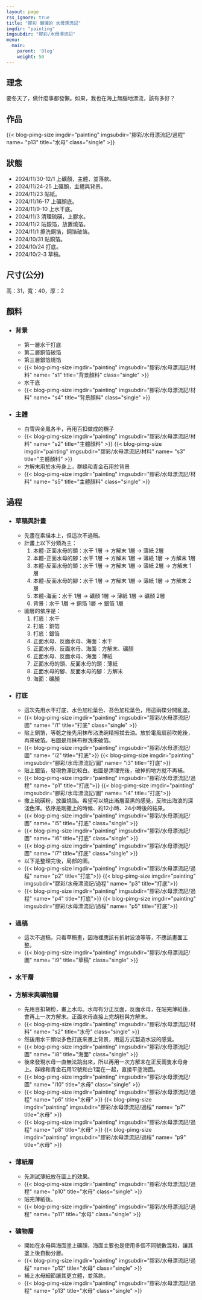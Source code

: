 ```yaml
---
layout: page
rss_ignore: true
title: "膠彩 懶懶的 水母漂流記"
imgdir: "painting"
imgsubdir: "膠彩/水母漂流記"
menu:
  main:
    parent: 'Blog'
    weight: 50
---
```

## **理念** ##
要冬天了，做什麼事都發懶。如果，我也在海上無腦地漂流，該有多好？

## **作品** ##
{{< blog-pimg-size imgdir="painting" imgsubdir="膠彩/水母漂流記/過程" name= "p13" title="水母" class="single" >}}

## **狀態** ##
* 2024/11/30-12/1 上礦顏，主體，並落款。
* 2024/11/24-25 上礦顏，主體與背景。
* 2024/11/23 貼紙。
* 2024/11/16-17 上礦顏底。
* 2024/11/9-10 上水干底。
* 2024/11/3 清理硫磺，上膠水。
* 2024/11/2 貼銀箔，放置燒箔。
* 2024/11/1 擦洗銅箔，銅箔破箔。
* 2024/10/31 貼銅箔。
* 2024/10/24 打底。
* 2024/10/2-3 草稿。

## **尺寸(公分)** ##
高：31，寬：40，厚：2

## **顏料** ##

* ### 背景 ###
  * 第一層水干打底
  * 第二層銅箔破箔
  * 第三層銀箔燒箔
  * {{< blog-pimg-size imgdir="painting" imgsubdir="膠彩/水母漂流記/材料" name= "s1" title="背景顏料" class="single" >}}
  * 水干底
  * {{< blog-pimg-size imgdir="painting" imgsubdir="膠彩/水母漂流記/材料" name= "s4" title="背景顏料" class="single" >}}

* ### 主體 ###
  * 白雪與金鳳各半，再用百扣做成的糰子
  * {{< blog-pimg-size imgdir="painting" imgsubdir="膠彩/水母漂流記/材料" name= "s2" title="主體顏料" >}}
    {{< blog-pimg-size imgdir="painting" imgsubdir="膠彩/水母漂流記/材料" name= "s3" title="主體顏料" >}}
  * 方解末用於水母身上，群綠和青金石用於背景
  * {{< blog-pimg-size imgdir="painting" imgsubdir="膠彩/水母漂流記/材料" name= "s5" title="主體顏料" class="single" >}}

## **過程** ##

* ### 草稿與計畫 ###
  * 先畫在素描本上，但這次不過稿。
  * 計畫上以下分類為主：
      1. 本體-正面水母的頭：水干 1層 -> 方解末 1層 -> 薄紙 2層
      2. 本體-正面水母的腳：水干 1層 -> 方解末 1層 -> 薄紙 1層 -> 方解末 1層
      3. 本體-反面水母的頭：水干 1層 -> 方解末 1層 -> 薄紙 2層 -> 方解末 1層
      4. 本體-反面水母的腳：水干 1層 -> 方解末 1層 -> 薄紙 1層 -> 方解末 2層
      5. 本體-海面：水干 1層 -> 礦顏 1層 -> 薄紙 1層 -> 礦顏 2層
      6. 背景：水干 1層 -> 銅箔 1層 -> 銀箔 1層
  * 圖層的依序是：
      1. 打底：水干
      2. 打底：銅箔
      3. 打底：銀箔
      4. 正面水母、反面水母、海面：水干
      5. 正面水母、反面水母、海面：方解末、礦顏
      6. 正面水母、反面水母、海面：薄紙
      7. 正面水母的頭、反面水母的頭：薄紙
      8. 正面水母的腳、反面水母的腳：方解末
      9. 海面：礦顏

* ### 打底 ###
  * 這次先用水干打底，水色加松葉色、苔色加松葉色，用這兩碟分開亂塗。
  * {{< blog-pimg-size imgdir="painting" imgsubdir="膠彩/水母漂流記/圖" name= "i1" title="打底" class="single" >}}
  * 貼上銅箔，等乾之後先用抹布沾洗碗精擦拭去油。放於電風扇前吹乾後，再來破箔。右圖是用抹布擦洗來破箔。
  * {{< blog-pimg-size imgdir="painting" imgsubdir="膠彩/水母漂流記/圖" name= "i2" title="打底">}}
    {{< blog-pimg-size imgdir="painting" imgsubdir="膠彩/水母漂流記/圖" name= "i3" title="打底">}}
  * 貼上銀箔，發現色澤比較白。右圖是清理完後，破掉的地方就不再補。
  * {{< blog-pimg-size imgdir="painting" imgsubdir="膠彩/水母漂流記/過程" name= "p1" title="打底">}}
    {{< blog-pimg-size imgdir="painting" imgsubdir="膠彩/水母漂流記/圖" name= "i4" title="打底">}}
  * 撒上硫磺粉，放置燒箔。希望可以燒出漸層至黑的感覺，反映出海浪的深淺色澤。依序是剛撒上的時候、約12小時、24小時後的結果。
  * {{< blog-pimg-size imgdir="painting" imgsubdir="膠彩/水母漂流記/圖" name= "i5" title="打底" class="single" >}}
  * {{< blog-pimg-size imgdir="painting" imgsubdir="膠彩/水母漂流記/圖" name= "i6" title="打底" class="single" >}}
  * {{< blog-pimg-size imgdir="painting" imgsubdir="膠彩/水母漂流記/圖" name= "i7" title="打底" class="single" >}}
  * 以下是整理完後，局部的圖。
  * {{< blog-pimg-size imgdir="painting" imgsubdir="膠彩/水母漂流記/過程" name= "p2" title="打底">}}
    {{< blog-pimg-size imgdir="painting" imgsubdir="膠彩/水母漂流記/過程" name= "p3" title="打底">}}
  * {{< blog-pimg-size imgdir="painting" imgsubdir="膠彩/水母漂流記/過程" name= "p4" title="打底">}}
    {{< blog-pimg-size imgdir="painting" imgsubdir="膠彩/水母漂流記/過程" name= "p5" title="打底">}}


* ### 過稿 ###
  * 這次不過稿，只看草稿畫，因海裡應該有折射波浪等等，不應該畫面工整。
  * {{< blog-pimg-size imgdir="painting" imgsubdir="膠彩/水母漂流記/圖" name= "i9" title="草稿" class="single" >}}

* ### 水干層 ###
* ### 方解末與礦物層 ###
  * 先用百扣胡粉，畫上水母。水母有分正反面，反面水母，在貼完薄紙後，會再上一次方解末。正面水母直接上完胡粉與方解末。
  * {{< blog-pimg-size imgdir="painting" imgsubdir="膠彩/水母漂流記/材料" name= "s2" title="水母" class="single" >}}
  * 然後用水干類似多色打底來畫上背景，用這方式製造水波的感覺。
  * {{< blog-pimg-size imgdir="painting" imgsubdir="膠彩/水母漂流記/圖" name= "i8" title="海面" class="single" >}}
  * 後來發現水母一直無法跳出來，所以再用一次方解末在正反兩隻水母身上。群綠和青金石用12號和白1混在一起，直接平塗海面。
  * {{< blog-pimg-size imgdir="painting" imgsubdir="膠彩/水母漂流記/圖" name= "i10" title="水母" class="single" >}}
  * {{< blog-pimg-size imgdir="painting" imgsubdir="膠彩/水母漂流記/過程" name= "p6" title="水母" >}}
    {{< blog-pimg-size imgdir="painting" imgsubdir="膠彩/水母漂流記/過程" name= "p7" title="水母" >}}
  * {{< blog-pimg-size imgdir="painting" imgsubdir="膠彩/水母漂流記/過程" name= "p8" title="水母" >}}
    {{< blog-pimg-size imgdir="painting" imgsubdir="膠彩/水母漂流記/過程" name= "p9" title="水母" >}}

* ### 薄紙層 ###
  * 先測試薄紙放在圖上的效果。
  * {{< blog-pimg-size imgdir="painting" imgsubdir="膠彩/水母漂流記/過程" name= "p10" title="水母" class="single" >}}
  * 貼完薄紙後。
  * {{< blog-pimg-size imgdir="painting" imgsubdir="膠彩/水母漂流記/過程" name= "p11" title="水母" class="single" >}}

* ### 礦物層 ###
  * 開始在水母與海面塗上礦顏，海面主要也是使用多個不同號數混和，讓其塗上後自動分層。
  * {{< blog-pimg-size imgdir="painting" imgsubdir="膠彩/水母漂流記/過程" name= "p12" title="水母" class="single" >}}
  * 補上水母細節讓其更立體，並落款。
  * {{< blog-pimg-size imgdir="painting" imgsubdir="膠彩/水母漂流記/過程" name= "p13" title="水母" class="single" >}}